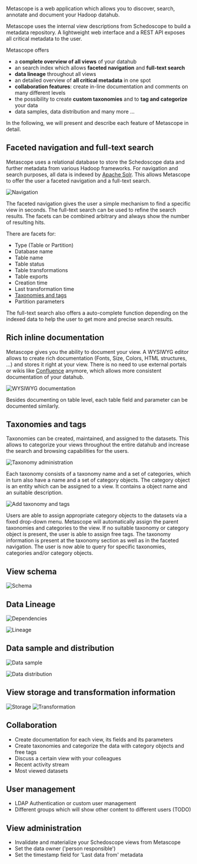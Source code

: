 Metascope is a web application which allows you to discover, search, annotate and document your Hadoop datahub.

Metascope uses the internal view descriptions from Schedoscope to build a metadata repository. A lightweight web interface and a REST API exposes all critical metadata to the user.

Metascope offers
* a **complete overview of all views** of your datahub
* an search index which allows **faceted navigation** and **full-text search**
* **data lineage** throughout all views
* an detailed overview of **all critical metadata** in one spot
* **collaboration features**: create in-line documentation and comments on many different levels
* the possibility to create **custom taxonomies** and to **tag and categorize** your data
* data samples, data distribution and many more ...

In the following, we will present and describe each feature of Metascope in detail. 

## Faceted navigation and full-text search
Metascope uses a relational database to store the Schedoscope data and further metadata from various Hadoop frameworks. For navigation and search purposes, all data is indexed by [Apache Solr](http://lucene.apache.org/solr/). This allows Metascope to offer the user a faceted navigation and a full-text search.

![Navigation](images/filtersearch.png)

The faceted navigation gives the user a simple mechanism to find a specific view in seconds. The full-text search can be used to refine the search results. The facets can be combined arbitrary and always show the number of resulting hits.

There are facets for:
* Type (Table or Partition)
* Database name
* Table name
* Table status
* Table transformations
* Table exports
* Creation time
* Last transformation time
* [Taxonomies and tags](#taxonomies-and-tags)
* Partition parameters

The full-text search also offers a auto-complete function depending on the indexed data to help the user to get more and precise search results.

## Rich inline documentation
Metascope gives you the ability to document your view. A WYSIWYG editor allows to create rich documentation (Fonts, Size, Colors, HTML structures, ...) and stores it right at your view. There is no need to use external portals or wikis like [Confluence](https://www.atlassian.com/software/confluence) anymore, which allows more consistent documentation of your datahub.

![WYSIWYG documentation](images/docu.png)

Besides documenting on table level, each table field and parameter can be documented similarly.

## Taxonomies and tags
Taxonomies can be created, maintained, and assigned to the datasets. This allows to categorize your views throughout the entire datahub and increase the search and browsing capabilities for the users.

![Taxonomy administration](images/ctaxonomy.png)

Each taxonomy consists of a taxonomy name and a set of categories, which in turn also have a name and a set of category objects. The category object is an entity which can be assigned to a view. It contains a object name and an suitable description.

![Add taxonomy and tags](images/taxonomy.png)

Users are able to assign appropriate category objects to the datasets via a fixed drop-down menu. Metascope will automatically assign the parent taxonomies and categories to the view. If no suitable taxonomy or category object is present, the user is able to assign free tags. The taxonomy information is present at the taxonomy section as well as in the faceted navigation. The user is now able to query for specific taxonomies, categories and/or category objects. 

## View schema
![Schema](images/schema.png)

## Data Lineage
![Dependencies](images/dependency.png)

![Lineage](images/lineage.png)

## Data sample and distribution
![Data sample](images/sample.png)

![Data distribution](images/data.png)

## View storage and transformation information
![Storage](images/estorage.png)
![Transformation](images/transformation.png)

## Collaboration
* Create documentation for each view, its fields and its parameters
* Create taxonomies and categorize the data with category objects and free tags
* Discuss a certain view with your colleagues
* Recent activity stream
* Most viewed datasets

## User management
* LDAP Authentication or custom user management
* Different groups which will show other content to different users (TODO)

## View administration
* Invalidate and materialize your Schedoscope views from Metascope
* Set the data owner ('person responsible')
* Set the timestamp field for 'Last data from' metadata